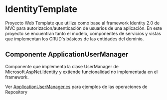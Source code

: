 # IdentityTemplate
Proyecto Web Template que utiliza como base al framework Identity 2.0 de MVC para autorizacion/autenticación de usuarios
de una aplicación. En este proyecto se encuentran tanto el modelo, componentes de servicios y vistas que implementan los CRUD's
básicos de las entidades del dominio.


Componente ApplicationUserManager
---------------------------------
  
Componente que implementa la clase UserManager de Microsoft.AspNet.Identity y extiende funcionalidad no implementada en el framework.

Ver [ApplicationUserManager.cs](https://github.com/entaconsulting/ef-extensions/blob/master/Solution/Dal.Test/RepositoryTest.cs) para ejemplos de las operaciones de Repository 
  

